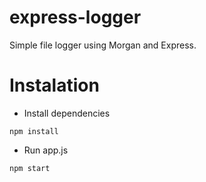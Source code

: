 # express-logger
Simple file logger using Morgan and Express.  

# Instalation 
 - Install dependencies

```
npm install
```

 - Run app.js

```
npm start
```
